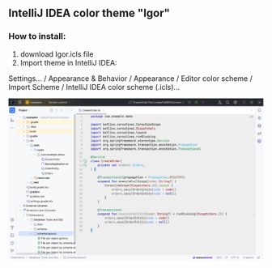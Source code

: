 ## IntelliJ IDEA color theme "Igor"

### How to install:
1) download Igor.icls file
2) Import theme in IntelliJ IDEA:

Settings... / Appearance & Behavior / Appearance / Editor color scheme / Import Scheme / IntelliJ IDEA color scheme (.icls)...

![screenshot](src/Screenshot.png)
